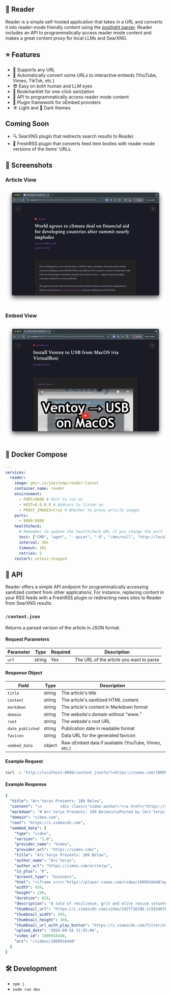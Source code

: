 ## 📖 Reader

Reader is a simple self-hosted application that takes in a URL and converts it into reader-mode friendly content using the [postlight parser](https://github.com/postlight/parser). Reader includes an API to programmatically access reader mode content and makes a great content proxy for local LLMs and SearXNG.

## ⭐️ Features

- 🔗 Supports any URL
- 🎥 Automatically convert some URLs to interactive embeds (YouTube, Vimeo, TikTok, etc.)
- 😎 Easy on both human and LLM eyes
- 🔖 Bookmarklet for one-click sanization
- 🔌 API to programmatically access reader mode content
- 🔌 Plugin framework for oEmbed providers
- ☀️ Light and 🌙 Dark themes

## Coming Soon

- 🔍 SearXNG plugin that redirects search results to Reader.
- 📰 FreshRSS plugin that converts feed item bodies with reader mode versions of the items' URLs.

## 📸 Screenshots

### Article View

![Reader Screenshot](docs/images/screenshot.png)

### Embed View

![Reader Embed Screenshot](docs/images/automatic-oembed.png)

## 🐳 Docker Compose

```yaml
---
services:
  reader:
    image: ghcr.io/joestump/reader:latest
    container_name: reader
    environment:
      - PORT=8080 # Port to run on
      - HOST=0.0.0.0 # Address to listen on
      - PROXY_IMAGES=true # Whether to proxy article images
    ports:
      - 8080:8080
    healthcheck:
      # Remember to update the healthcheck URL if you change the port
      test: ["CMD", "wget", "--quiet", "-O", "/dev/null", "http://localhost:8080"]
      interval: 30s
      timeout: 10s
      retries: 5
    restart: unless-stopped
```

## 🔌 API

Reader offers a simple API endpoint for programmatically accessing sanitized content from other applications. For instance, replacing content in your RSS feeds with a FreshRSS plugin or redirecting news sites to Reader from SearXNG results.

### `/content.json`

Returns a parsed version of the article in JSON format.

#### Request Parameters

| Parameter | Type   | Required | Description                                    |
|-----------|--------|----------|------------------------------------------------|
| `url`     | string | Yes      | The URL of the article you want to parse       |

#### Response Object

| Field            | Type   | Description                                          |
|-----------------|--------|------------------------------------------------------|
| `title`         | string | The article's title                                  |
| `content`       | string | The article's sanitized HTML content                 |
| `markdown`      | string | The article's content in Markdown format             |
| `domain`        | string | The website's domain without "www."                  |
| `root`          | string | The website's root URL                               |
| `date_published`| string | Publication date in readable format                  |
| `favicon`       | string | Data URL for the generated favicon                   |
| `oembed_data`   | object | Raw oEmbed data if available (YouTube, Vimeo, etc.) |

#### Example Request

```bash
curl -s "http://localhost:8080/content.json?url=https://vimeo.com/1009918448" | jq
```

#### Example Response

```yaml
{
  "title": "Arc'teryx Presents: 109 Below",
  "content": "\n        <div class=\"video-author\"><a href=\"https://vimeo.com/arcteryx\">Arc'teryx</a></div>\n        <div class=\"video-container\">\n          <iframe src=\"https://player.vimeo.com/video/1009918448?app_id=122963\" width=\"426\" height=\"240\" frameborder=\"0\" allow=\"autoplay; fullscreen; picture-in-picture; clipboard-write\" title=\"Arc'teryx Presents: 109 Below\"></iframe>\n        </div>\n        <div class=\"description\">A tale of resilience, grit and elite rescue volunteers going out of their way to save the lives of strangers, 109 BELOW traces how an attempted rescue on Mount Washington in 1982 changed not only the course of two climbers’ lives - but also the lives of the rescuers who attempted to save them, and the future of prosthetics, forever.\n\nFeaturing: Joe Lentini, Hugh Herr, Alexa Siegel, Paul Cormier\nDirector: Nick Martini\nFilmed & Produced by: Stept Studios\nExecutive Producers: Ben Osborne, Lex Hinson, Sarah Stewart\n\nMore info: https://events.arcteryx.com/film-tour</div>\n      ",
  "markdown": "# Arc'teryx Presents: 109 Below\n\nPosted by [Arc'teryx](https://vimeo.com/arcteryx)\n\n[![Arc'teryx Presents: 109 Below](https://i.vimeocdn.com/video/1927716396-1c91bd87b43b3e2188ec21ece46e6e877e6fee7792bd66ea40d4d38897d8c728-d_295x166)](https://vimeo.com/1009918448)\n\nA tale of resilience, grit and elite rescue volunteers going out of their way to save the lives of strangers, 109 BELOW traces how an attempted rescue on Mount Washington in 1982 changed not only the course of two climbers’ lives - but also the lives of the rescuers who attempted to save them, and the future of prosthetics, forever.\n\nFeaturing: Joe Lentini, Hugh Herr, Alexa Siegel, Paul Cormier\nDirector: Nick Martini\nFilmed & Produced by: Stept Studios\nExecutive Producers: Ben Osborne, Lex Hinson, Sarah Stewart\n\nMore info: https://events.arcteryx.com/film-tour",
  "domain": "vimeo.com",
  "root": "https://i.vimeocdn.com",
  "oembed_data": {
    "type": "video",
    "version": "1.0",
    "provider_name": "Vimeo",
    "provider_url": "https://vimeo.com/",
    "title": "Arc'teryx Presents: 109 Below",
    "author_name": "Arc'teryx",
    "author_url": "https://vimeo.com/arcteryx",
    "is_plus": "0",
    "account_type": "business",
    "html": "<iframe src=\"https://player.vimeo.com/video/1009918448?app_id=122963\" width=\"426\" height=\"240\" frameborder=\"0\" allow=\"autoplay; fullscreen; picture-in-picture; clipboard-write\" title=\"Arc'teryx Presents: 109 Below\"></iframe>",
    "width": 426,
    "height": 240,
    "duration": 829,
    "description": "A tale of resilience, grit and elite rescue volunteers going out of their way to save the lives of strangers, 109 BELOW traces how an attempted rescue on Mount Washington in 1982 changed not only the course of two climbers’ lives - but also the lives of the rescuers who attempted to save them, and the future of prosthetics, forever.\n\nFeaturing: Joe Lentini, Hugh Herr, Alexa Siegel, Paul Cormier\nDirector: Nick Martini\nFilmed & Produced by: Stept Studios\nExecutive Producers: Ben Osborne, Lex Hinson, Sarah Stewart\n\nMore info: https://events.arcteryx.com/film-tour",
    "thumbnail_url": "https://i.vimeocdn.com/video/1927716396-1c91bd87b43b3e2188ec21ece46e6e877e6fee7792bd66ea40d4d38897d8c728-d_295x166",
    "thumbnail_width": 295,
    "thumbnail_height": 166,
    "thumbnail_url_with_play_button": "https://i.vimeocdn.com/filter/overlay?src0=https%3A%2F%2Fi.vimeocdn.com%2Fvideo%2F1927716396-1c91bd87b43b3e2188ec21ece46e6e877e6fee7792bd66ea40d4d38897d8c728-d_295x166&src1=http%3A%2F%2Ff.vimeocdn.com%2Fp%2Fimages%2Fcrawler_play.png",
    "upload_date": "2024-09-16 11:55:06",
    "video_id": 1009918448,
    "uri": "/videos/1009918448"
  }
}
```

## 🛠️ Development

- `npm i`
- `node run dev`
